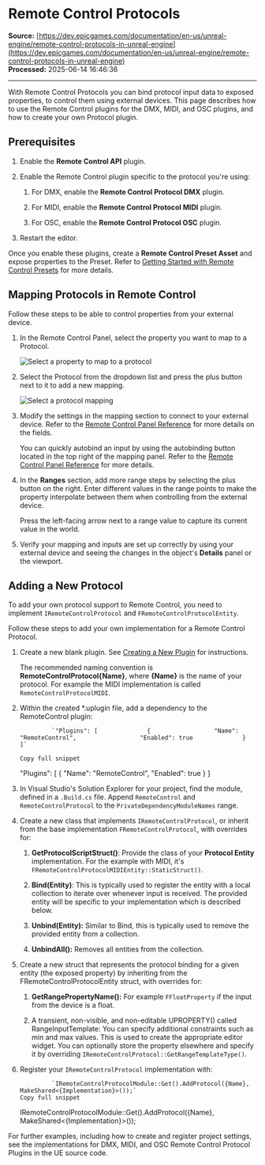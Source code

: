 # Remote Control Protocols

**Source:** [https://dev.epicgames.com/documentation/en-us/unreal-engine/remote-control-protocols-in-unreal-engine](https://dev.epicgames.com/documentation/en-us/unreal-engine/remote-control-protocols-in-unreal-engine)  
**Processed:** 2025-06-14 16:46:36

---

With Remote Control Protocols you can bind protocol input data to exposed properties, to control them using external devices. This page describes how to use the Remote Control plugins for the DMX, MIDI, and OSC plugins, and how to create your own Protocol plugin.

## Prerequisites

1.  Enable the **Remote Control API** plugin.
    
2.  Enable the Remote Control plugin specific to the protocol you're using:
    
    1.  For DMX, enable the **Remote Control Protocol DMX** plugin.
        
    2.  For MIDI, enable the **Remote Control Protocol MIDI** plugin.
        
    3.  For OSC, enable the **Remote Control Protocol OSC** plugin.
        
3.  Restart the editor.
    

Once you enable these plugins, create a **Remote Control Preset Asset** and expose properties to the Preset. Refer to [Getting Started with Remote Control Presets](/documentation/en-us/unreal-engine/getting-started-with-remote-control-presets-in-unreal-engine) for more details.

## Mapping Protocols in Remote Control

Follow these steps to be able to control properties from your external device.

1.  In the Remote Control Panel, select the property you want to map to a Protocol.
    
    ![Select a property to map to a protocol](https://d1iv7db44yhgxn.cloudfront.net/documentation/images/9e5cbae3-877e-41d1-8797-cc3167ca9151/01-sl-pr.png)
2.  Select the Protocol from the dropdown list and press the plus button next to it to add a new mapping.
    
    ![Select a protocol mapping](https://d1iv7db44yhgxn.cloudfront.net/documentation/images/a8f9e9a6-0148-47fd-a1a3-2ef4ab6edc88/02-pr-m.png)
3.  Modify the settings in the mapping section to connect to your external device. Refer to the [Remote Control Panel Reference](/documentation/en-us/unreal-engine/remote-control-panel-reference-for-unreal-engine) for more details on the fields.
    
    You can quickly autobind an input by using the autobinding button located in the top right of the mapping panel. Refer to the [Remote Control Panel Reference](/documentation/en-us/unreal-engine/remote-control-panel-reference-for-unreal-engine) for more details.
    
4.  In the **Ranges** section, add more range steps by selecting the plus button on the right. Enter different values in the range points to make the property interpolate between them when controlling from the external device.
    
    Press the left-facing arrow next to a range value to capture its current value in the world.
    
5.  Verify your mapping and inputs are set up correctly by using your external device and seeing the changes in the object's **Details** panel or the viewport.
    

## Adding a New Protocol

To add your own protocol support to Remote Control, you need to implement `IRemoteControlProtocol` and `FRemoteControlProtocolEntity`.

Follow these steps to add your own implementation for a Remote Control Protocol.

1.  Create a new blank plugin. See [Creating a New Plugin](/documentation/en-us/unreal-engine/plugins-in-unreal-engine#creatingnewplugins) for instructions.
    
    The recommended naming convention is **RemoteControlProtocol{Name}**, where **{Name}** is the name of your protocol. For example the MIDI implementation is called `RemoteControlProtocolMIDI`.
    
2.  Within the created \*.uplugin file, add a dependency to the RemoteControl plugin:
    
    ```
             `"Plugins": [              {                  "Name": "RemoteControl",                  "Enabled": true              }          ]`
    		
    Copy full snippet
    ```
    "Plugins": \[ { "Name": "RemoteControl", "Enabled": true } \]
3.  In Visual Studio's Solution Explorer for your project, find the module, defined in a `.Build.cs` file. Append `RemoteControl` and `RemoteControlProtocol` to the `PrivateDependencyModuleNames` range.
    
4.  Create a new class that implements `IRemoteControlProtocol`, or inherit from the base implementation `FRemoteControlProtocol`, with overrides for:
    
    1.  **GetProtocolScriptStruct()**: Provide the class of your **Protocol Entity** implementation. For the example with MIDI, it's `FRemoteControlProtocolMIDIEntity::StaticStruct()`.
        
    2.  **Bind(Entity)**: This is typically used to register the entity with a local collection to iterate over whenever input is received. The provided entity will be specific to your implementation which is described below.
        
    3.  **Unbind(Entity):** Similar to Bind, this is typically used to remove the provided entity from a collection.
        
    4.  **UnbindAll():** Removes all entities from the collection.
        
5.  Create a new struct that represents the protocol binding for a given entity (the exposed property) by inheriting from the FRemoteControlProtocolEntity struct, with overrides for:
    
    1.  **GetRangePropertyName():** For example `FFloatProperty` if the input from the device is a float.
        
    2.  A transient, non-visible, and non-editable UPROPERTY() called RangeInputTemplate: You can specify additional constraints such as min and max values. This is used to create the appropriate editor widget. You can optionally store the property elsewhere and specify it by overriding `IRemoteControlProtocol::GetRangeTemplateType()`.
        
6.  Register your `IRemoteControlProtocol` implementation with:
    
    ```
             `IRemoteControlProtocolModule::Get().AddProtocol({Name}, MakeShared<{Implementation}>());`
    Copy full snippet
    ```
    IRemoteControlProtocolModule::Get().AddProtocol({Name}, MakeShared<{Implementation}>());

For further examples, including how to create and register project settings, see the implementations for DMX, MIDI, and OSC Remote Control Protocol Plugins in the UE source code.